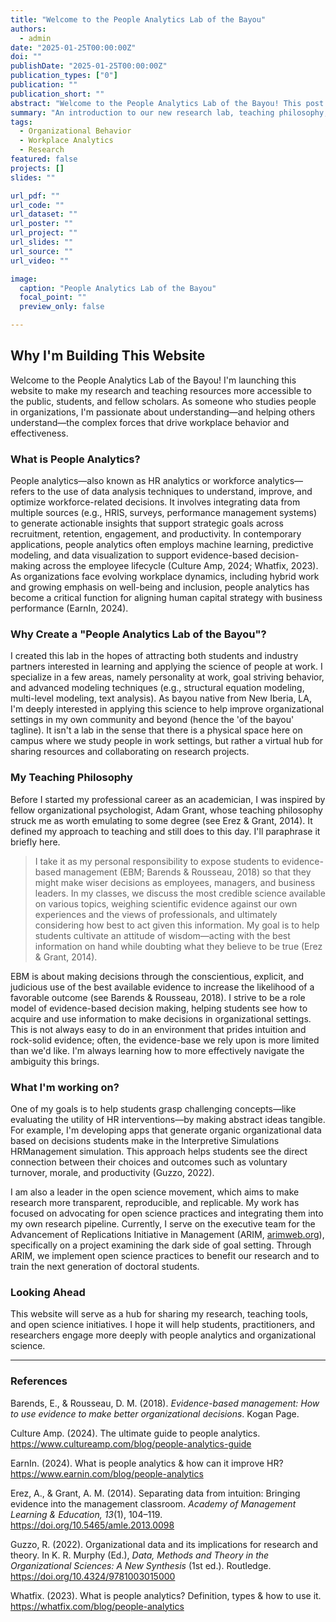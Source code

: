 ```yaml
---
title: "Welcome to the People Analytics Lab of the Bayou"
authors:
  - admin
date: "2025-01-25T00:00:00Z"
doi: ""
publishDate: "2025-01-25T00:00:00Z"
publication_types: ["0"]
publication: ""
publication_short: ""
abstract: "Welcome to the People Analytics Lab of the Bayou! This post explains the motivation for the website, my teaching philosophy, and my commitment to open science."
summary: "An introduction to our new research lab, teaching philosophy, and open science initiatives."
tags:
  - Organizational Behavior
  - Workplace Analytics
  - Research
featured: false
projects: []
slides: ""

url_pdf: ""
url_code: ""
url_dataset: ""
url_poster: ""
url_project: ""
url_slides: ""
url_source: ""
url_video: ""

image:
  caption: "People Analytics Lab of the Bayou"
  focal_point: ""
  preview_only: false

---
```


## Why I'm Building This Website

Welcome to the People Analytics Lab of the Bayou! I'm launching this website to make my research and teaching resources more accessible to the public, students, and fellow scholars. As someone who studies people in organizations, I'm passionate about understanding—and helping others understand—the complex forces that drive workplace behavior and effectiveness.

### What is People Analytics?

People analytics—also known as HR analytics or workforce analytics—refers to the use of data analysis techniques to understand, improve, and optimize workforce-related decisions. It involves integrating data from multiple sources (e.g., HRIS, surveys, performance management systems) to generate actionable insights that support strategic goals across recruitment, retention, engagement, and productivity. In contemporary applications, people analytics often employs machine learning, predictive modeling, and data visualization to support evidence-based decision-making across the employee lifecycle (Culture Amp, 2024; Whatfix, 2023). As organizations face evolving workplace dynamics, including hybrid work and growing emphasis on well-being and inclusion, people analytics has become a critical function for aligning human capital strategy with business performance (EarnIn, 2024).

### Why Create a "People Analytics Lab of the Bayou"?

I created this lab in the hopes of attracting both students and industry partners interested in learning and applying the science of people at work. I specialize in a few areas, namely personality at work, goal striving behavior, and advanced modeling techniques (e.g., structural equation modeling, multi-level modeling, text analysis). As bayou native from New Iberia, LA, I'm deeply interested in applying this science to help improve organizational settings in my own community and beyond (hence the 'of the bayou' tagline). It isn't a lab in the sense that there is a physical space here on campus where we study people in work settings, but rather a virtual hub for sharing resources and collaborating on research projects.

### My Teaching Philosophy

Before I started my professional career as an academician, I was inspired by fellow organizational psychologist, Adam Grant, whose teaching philosophy struck me as worth emulating to some degree (see Erez & Grant, 2014). It defined my approach to teaching and still does to this day. I'll paraphrase it briefly here. 

> I take it as my personal responsibility to expose students to evidence-based management (EBM; Barends & Rousseau, 2018) so that they might make wiser decisions as employees, managers, and business leaders. In my classes, we discuss the most credible science available on various topics, weighing scientific evidence against our own experiences and the views of professionals, and ultimately considering how best to act given this information. My goal is to help students cultivate an attitude of wisdom—acting with the best information on hand while doubting what they believe to be true (Erez & Grant, 2014).

EBM is about making decisions through the conscientious, explicit, and judicious use of the best available evidence to increase the likelihood of a favorable outcome (see Barends & Rousseau, 2018). I strive to be a role model of evidence-based decision making, helping students see how to acquire and use information to make decisions in organizational settings. This is not always easy to do in an environment that prides intuition and rock-solid evidence; often, the evidence-base we rely upon is more limited than we'd like. I'm always learning how to more effectively navigate the ambiguity this brings.

### What I'm working on?

One of my goals is to help students grasp challenging concepts—like evaluating the utility of HR interventions—by making abstract ideas tangible. For example, I'm developing apps that generate organic organizational data based on decisions students make in the Interpretive Simulations HRManagement simulation. This approach helps students see the direct connection between their choices and outcomes such as voluntary turnover, morale, and productivity (Guzzo, 2022).

I am also a leader in the open science movement, which aims to make research more transparent, reproducible, and replicable. My work has focused on advocating for open science practices and integrating them into my own research pipeline. Currently, I serve on the executive team for the Advancement of Replications Initiative in Management (ARIM, [arimweb.org](https://arimweb.org)), specifically on a project examining the dark side of goal setting. Through ARIM, we implement open science practices to benefit our research and to train the next generation of doctoral students.

### Looking Ahead

This website will serve as a hub for sharing my research, teaching tools, and open science initiatives. I hope it will help students, practitioners, and researchers engage more deeply with people analytics and organizational science.

---

### References

Barends, E., & Rousseau, D. M. (2018). *Evidence-based management: How to use evidence to make better organizational decisions*. Kogan Page.

Culture Amp. (2024). The ultimate guide to people analytics. https://www.cultureamp.com/blog/people-analytics-guide

EarnIn. (2024). What is people analytics & how can it improve HR? https://www.earnin.com/blog/people-analytics

Erez, A., & Grant, A. M. (2014). Separating data from intuition: Bringing evidence into the management classroom. *Academy of Management Learning & Education, 13*(1), 104–119. https://doi.org/10.5465/amle.2013.0098

Guzzo, R. (2022). Organizational data and its implications for research and theory. In K. R. Murphy (Ed.), *Data, Methods and Theory in the Organizational Sciences: A New Synthesis* (1st ed.). Routledge. https://doi.org/10.4324/9781003015000 

Whatfix. (2023). What is people analytics? Definition, types & how to use it. https://whatfix.com/blog/people-analytics